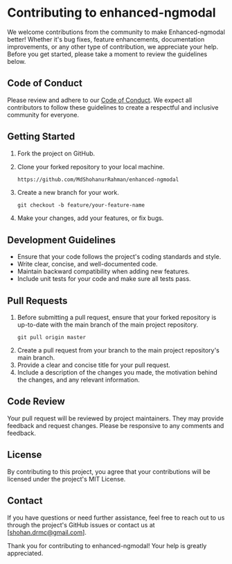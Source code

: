 # Contributing to enhanced-ngmodal

We welcome contributions from the community to make Enhanced-ngmodal better! Whether it's bug fixes, feature enhancements, documentation improvements, or any other type of contribution, we appreciate your help. Before you get started, please take a moment to review the guidelines below.

## Code of Conduct

Please review and adhere to our [Code of Conduct](CODE_OF_CONDUCT.md). We expect all contributors to follow these guidelines to create a respectful and inclusive community for everyone.

## Getting Started

1. Fork the project on GitHub.
2. Clone your forked repository to your local machine.

   ```sh
   https://github.com/MdShohanurRahman/enhanced-ngmodal
3. Create a new branch for your work.
   ```
   git checkout -b feature/your-feature-name
4. Make your changes, add your features, or fix bugs.

## Development Guidelines
* Ensure that your code follows the project's coding standards and style.
* Write clear, concise, and well-documented code.
* Maintain backward compatibility when adding new features.
* Include unit tests for your code and make sure all tests pass.

## Pull Requests
1. Before submitting a pull request, ensure that your forked repository is up-to-date with the main branch of the main project repository.
   ```
   git pull origin master
2. Create a pull request from your branch to the main project repository's main branch.
3. Provide a clear and concise title for your pull request.
4. Include a description of the changes you made, the motivation behind the changes, and any relevant information.

## Code Review
Your pull request will be reviewed by project maintainers. They may provide feedback and request changes. Please be responsive to any comments and feedback.

## License
By contributing to this project, you agree that your contributions will be licensed under the project's MIT License.

## Contact
If you have questions or need further assistance, feel free to reach out to us through the project's GitHub issues or contact us at [shohan.drmc@gmail.com].

Thank you for contributing to enhanced-ngmodal! Your help is greatly appreciated.
